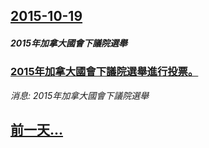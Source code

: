 ## [2015-10-19](/news/2015/10/19/index.md)

##### 2015年加拿大國會下議院選舉
### [2015年加拿大國會下議院選舉進行投票。 ](/news/2015/10/19/2015年加拿大國會下議院選舉進行投票.md)
_消息: 2015年加拿大國會下議院選舉_

## [前一天...](/news/2015/10/18/index.md)

